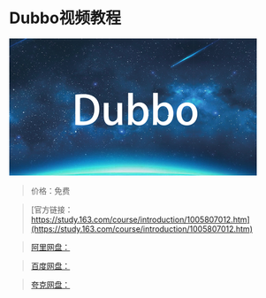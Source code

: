 # Dubbo视频教程

![img](../../../assets/study163/free/ba9fcb60-3b1d-4b00-ba27-7633f49f0edd.png)

> 价格：免费

> [官方链接：https://study.163.com/course/introduction/1005807012.htm](https://study.163.com/course/introduction/1005807012.htm)

> [阿里网盘：]()

> [百度网盘：]()

> [夸克网盘：]()

